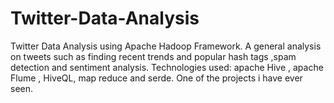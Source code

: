 # Twitter-Data-Analysis
Twitter Data Analysis using Apache Hadoop Framework. 
A general analysis on tweets such as finding recent trends and popular hash tags ,spam detection and sentiment analysis.
Technologies used: apache Hive , apache Flume , HiveQL, map reduce and serde.
One of the projects i have ever seen.
